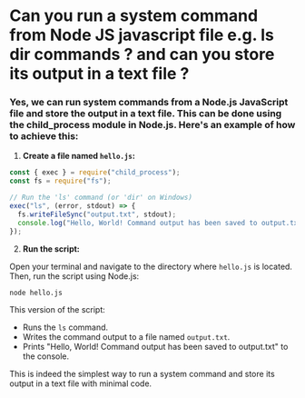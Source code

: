 # Can you run a system command from Node JS javascript file e.g. ls dir commands ? and can you store its output in a text file ?

### Yes, we can run system commands from a Node.js JavaScript file and store the output in a text file. This can be done using the child_process module in Node.js. Here's an example of how to achieve this:

1. **Create a file named `hello.js`:**

```javascript
const { exec } = require("child_process");
const fs = require("fs");

// Run the 'ls' command (or 'dir' on Windows)
exec("ls", (error, stdout) => {
  fs.writeFileSync("output.txt", stdout);
  console.log("Hello, World! Command output has been saved to output.txt");
});
```

2. **Run the script:**

Open your terminal and navigate to the directory where `hello.js` is located. Then, run the script using Node.js:

```bash
node hello.js
```

This version of the script:

- Runs the `ls` command.
- Writes the command output to a file named `output.txt`.
- Prints "Hello, World! Command output has been saved to output.txt" to the console.

This is indeed the simplest way to run a system command and store its output in a text file with minimal code.
